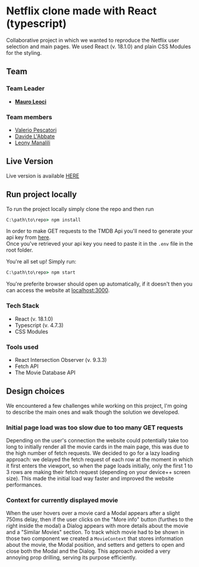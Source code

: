# Netflix clone made with React (typescript)

Collaborative project in which we wanted to reproduce the Netflix user selection and main pages.
We used React (v. 18.1.0) and plain CSS Modules for the styling.

## Team

### Team Leader

- **[Mauro Leoci](cibe)**

### Team members

- [Valerio Pescatori](vale)
- [Davide L'Abbate](god-davide)
- [Leony Manalili](leony)

## Live Version

Live version is available [HERE](godflex-live)

## Run project locally

To run the project locally simply clone the repo and then run

```bat
C:\path\to\repo> npm install
```

In order to make GET requests to the TMDB Api you'll need to generate your api key from [here](tmdb-api).<br>
Once you've retrieved your api key you need to paste it in the `.env` file in the root folder.

You're all set up! Simply run:

```bat
C:\path\to\repo> npm start
```

You're preferite browser should open up automatically, if it doesn't then you can access the website at [localhost:3000](http://localhost:3000).

### Tech Stack

- React (v. 18.1.0)
- Typescript (v. 4.7.3)
- CSS Modules

### Tools used

- React Intersection Observer (v. 9.3.3)
- Fetch API
- The Movie Database API

## Design choices

We encountered a few challenges while working on this project, I'm going to describe the main ones and walk though the solution we developed.

### Initial page load was too slow due to too many GET requests

Depending on the user's connection the website could potentially take too long to initially render all the movie cards in the main page, this was due to the high number of fetch requests.
We decided to go for a lazy loading approach: we delayed the fetch request of each row at the moment in which it first enters the viewport, so when the page loads initially, only the first 1 to 3 rows are making their fetch request (depending on your device++ screen size). This made the initial load way faster and improved the website performances.

### Context for currently displayed movie

When the user hovers over a movie card a Modal appears after a slight 750ms delay, then if the user clicks on the "More info" button (furthes to the right inside the modal) a Dialog appears with more details about the movie and a "Similar Movies" section.
To track which movie had to be shown in those two component we created a `MovieContext` that stores information about the movie, the Modal position, and setters and getters to open and close both the Modal and the Dialog.
This approach avoided a very annoying prop drilling, serving its purpose efficiently.

[//]: # "Reference links for the body"
[godflex-live]: https://godflex.pages.dev
[cibe]: https://github.com/xcibe95x/
[god-davide]: https://github.com/DavideLAbbate/
[leony]: https://github.com/LeonyMalasanManalili/
[tmdb-api]: https://www.themoviedb.org/documentation/api
